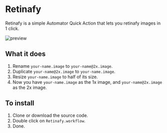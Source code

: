 # Retinafy

Retinafy is a simple Automator Quick Action that lets you retinafy images in 1 click.

![preview](https://user-images.githubusercontent.com/111456/126425737-581f2d59-a770-4dce-b71f-d17283f162c6.png)

What it does
---

1. Rename `your-name.image` to `your-name@2x.image`.
2. Duplicate `your-name@2x.image` to `your-name.image`.
3. Resize `your-name.image` to half of its size.
4. Now you have `your-name.image` as the 1x image, and `your-name@2x.image` as the 2x image.

To install
---

1. Clone or download the source code.
2. Double click on `Retinafy.workflow`.
3. Done.
